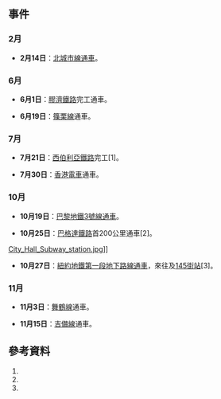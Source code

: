 ## 事件

### 2月

  - **2月14日**：[北城市線通車](https://zh.wikipedia.org/wiki/北城市線 "wikilink")。

### 6月

  - **6月1日**：[膠濟鐵路](../Page/膠濟鐵路.md "wikilink")完工通車。

  - **6月19日**：[篠栗線](../Page/篠栗線.md "wikilink")通車。

### 7月

  - **7月21日**：[西伯利亞鐵路](../Page/西伯利亞鐵路.md "wikilink")完工\[1\]。

  - **7月30日**：[香港電車](../Page/香港電車.md "wikilink")通車。

### 10月

  - **10月19日**：[巴黎地鐵](../Page/巴黎地鐵.md "wikilink")[3號線通車](../Page/巴黎地鐵3號線.md "wikilink")。

  - **10月25日**：[巴格達鐵路](../Page/巴格達鐵路.md "wikilink")首200公里通車\[2\]。

[City_Hall_Subway_station.jpg](https://zh.wikipedia.org/wiki/File:City_Hall_Subway_station.jpg "fig:City_Hall_Subway_station.jpg")\]\]

  - **10月27日**：[紐約地鐵第一段地下路線通車](https://zh.wikipedia.org/wiki/紐約地鐵 "wikilink")，來往及[145街站](https://zh.wikipedia.org/wiki/145街車站_\(IRT百老匯-第七大道線\) "wikilink")\[3\]。

### 11月

  - **11月3日**：[舞鶴線](../Page/舞鶴線.md "wikilink")通車。

  - **11月15日**：[吉備線](../Page/吉備線.md "wikilink")通車。

## 參考資料

1.
2.
3.